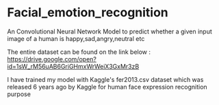 # Facial_emotion_recognition
An Convolutional Neural Network Model to predict whether a given input image of a human is happy,sad,angry,neutral etc

The entire dataset can be found on the link below :
https://drive.google.com/open?id=1sW_rM56uAB6GriGHmxWrWeiX3GxMr3zB

I have trained my model with Kaggle's fer2013.csv dataset which was released 6 years ago by Kaggle for human face expression recognition purpose

